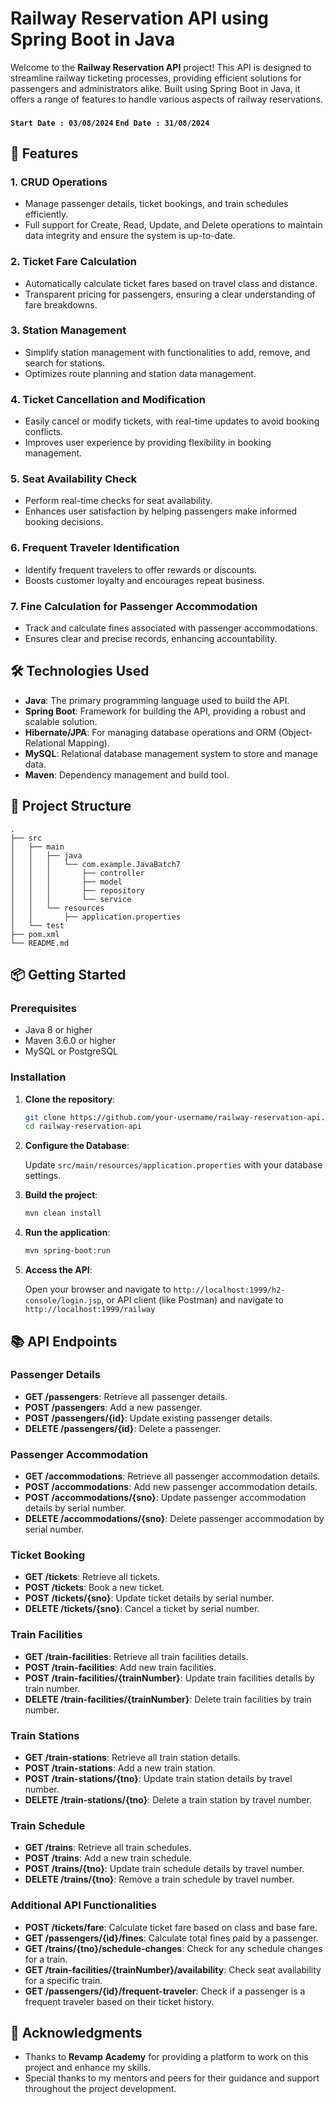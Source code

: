 # Railway Reservation API using Spring Boot in Java

Welcome to the **Railway Reservation API** project! This API is designed to streamline railway ticketing processes, providing efficient solutions for passengers and administrators alike. Built using Spring Boot in Java, it offers a range of features to handle various aspects of railway reservations.
#### `Start Date : 03/08/2024` `End Date : 31/08/2024`
## 🚀 Features

### 1. CRUD Operations
- Manage passenger details, ticket bookings, and train schedules efficiently.
- Full support for Create, Read, Update, and Delete operations to maintain data integrity and ensure the system is up-to-date.

### 2. Ticket Fare Calculation
- Automatically calculate ticket fares based on travel class and distance.
- Transparent pricing for passengers, ensuring a clear understanding of fare breakdowns.

### 3. Station Management
- Simplify station management with functionalities to add, remove, and search for stations.
- Optimizes route planning and station data management.

### 4. Ticket Cancellation and Modification
- Easily cancel or modify tickets, with real-time updates to avoid booking conflicts.
- Improves user experience by providing flexibility in booking management.

### 5. Seat Availability Check
- Perform real-time checks for seat availability.
- Enhances user satisfaction by helping passengers make informed booking decisions.

### 6. Frequent Traveler Identification
- Identify frequent travelers to offer rewards or discounts.
- Boosts customer loyalty and encourages repeat business.

### 7. Fine Calculation for Passenger Accommodation
- Track and calculate fines associated with passenger accommodations.
- Ensures clear and precise records, enhancing accountability.

## 🛠️ Technologies Used

- **Java**: The primary programming language used to build the API.
- **Spring Boot**: Framework for building the API, providing a robust and scalable solution.
- **Hibernate/JPA**: For managing database operations and ORM (Object-Relational Mapping).
- **MySQL**: Relational database management system to store and manage data.
- **Maven**: Dependency management and build tool.

## 📂 Project Structure

```
.
├── src
│   ├── main
│   │   ├── java
│   │   │   └── com.example.JavaBatch7
│   │   │       ├── controller
│   │   │       ├── model
│   │   │       ├── repository
│   │   │       └── service
│   │   └── resources
│   │       ├── application.properties
│   └── test
├── pom.xml
└── README.md
```

## 📦 Getting Started

### Prerequisites

- Java 8 or higher
- Maven 3.6.0 or higher
- MySQL or PostgreSQL

### Installation

1. **Clone the repository**:

   ```bash
   git clone https://github.com/your-username/railway-reservation-api.git
   cd railway-reservation-api
   ```

2. **Configure the Database**:

   Update `src/main/resources/application.properties` with your database settings.


3. **Build the project**:

   ```bash
   mvn clean install
   ```

4. **Run the application**:

   ```bash
   mvn spring-boot:run
   ```

5. **Access the API**:

   Open your browser and navigate to `http://localhost:1999/h2-console/login.jsp`, or API client (like Postman) and navigate to `http://localhost:1999/railway`

## 📚 API Endpoints

### Passenger Details

- **GET /passengers**: Retrieve all passenger details.
- **POST /passengers**: Add a new passenger.
- **POST /passengers/{id}**: Update existing passenger details.
- **DELETE /passengers/{id}**: Delete a passenger.

### Passenger Accommodation

- **GET /accommodations**: Retrieve all passenger accommodation details.
- **POST /accommodations**: Add new passenger accommodation details.
- **POST /accommodations/{sno}**: Update passenger accommodation details by serial number.
- **DELETE /accommodations/{sno}**: Delete passenger accommodation by serial number.

### Ticket Booking

- **GET /tickets**: Retrieve all tickets.
- **POST /tickets**: Book a new ticket.
- **POST /tickets/{sno}**: Update ticket details by serial number.
- **DELETE /tickets/{sno}**: Cancel a ticket by serial number.

### Train Facilities

- **GET /train-facilities**: Retrieve all train facilities details.
- **POST /train-facilities**: Add new train facilities.
- **POST /train-facilities/{trainNumber}**: Update train facilities details by train number.
- **DELETE /train-facilities/{trainNumber}**: Delete train facilities by train number.

### Train Stations

- **GET /train-stations**: Retrieve all train station details.
- **POST /train-stations**: Add a new train station.
- **POST /train-stations/{tno}**: Update train station details by travel number.
- **DELETE /train-stations/{tno}**: Delete a train station by travel number.

### Train Schedule

- **GET /trains**: Retrieve all train schedules.
- **POST /trains**: Add a new train schedule.
- **POST /trains/{tno}**: Update train schedule details by travel number.
- **DELETE /trains/{tno}**: Remove a train schedule by travel number.

### Additional API Functionalities

- **POST /tickets/fare**: Calculate ticket fare based on class and base fare.
- **GET /passengers/{id}/fines**: Calculate total fines paid by a passenger.
- **GET /trains/{tno}/schedule-changes**: Check for any schedule changes for a train.
- **GET /train-facilities/{trainNumber}/availability**: Check seat availability for a specific train.
- **GET /passengers/{id}/frequent-traveler**: Check if a passenger is a frequent traveler based on their ticket history.

## 🤝 Acknowledgments

- Thanks to **Revamp Academy** for providing a platform to work on this project and enhance my skills.
- Special thanks to my mentors and peers for their guidance and support throughout the project development.
